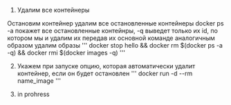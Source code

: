 
1. Удалим все контейнеры

Остановим контейнер
удалим все остановленные контейнеры
docker ps -a покажет все остановленные контейнры, -q выведет только их id, по котором мы и
удалим их передав их основной команде
аналогичным образом удалим образы
'''
docker stop hello && docker rm $(docker ps -a -q) && docker rmi $(docker images -q)
'''

2. Укажем при запуске опцию, которая автоматически  удалит контейнер, если он будет остановлен
   '''
   docker run -d --rm name_image
   '''



3. in prohress
